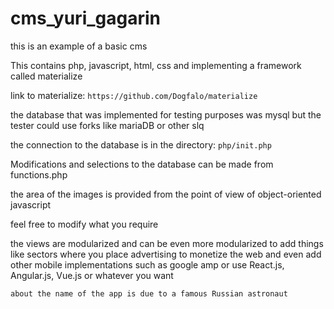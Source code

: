 # cms_yuri_gagarin

this is an example of a basic cms

This contains php, javascript, html, css and implementing a framework called materialize

link to materialize: `https://github.com/Dogfalo/materialize`

the database that was implemented for testing purposes was mysql but the tester could use forks like mariaDB or other slq


the connection to the database is in the directory: `php/init.php`

Modifications and selections to the database can be made from functions.php


the area of the images is provided from the point of view of object-oriented javascript

feel free to modify what you require

the views are modularized and can be even more modularized to add things like sectors where you place advertising to monetize the web and even add other mobile implementations such as google amp or use React.js, Angular.js, Vue.js or whatever you want

``about the name of the app is due to a famous Russian astronaut``


